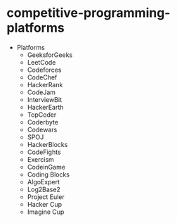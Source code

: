 # competitive-programming-platforms
  * Platforms
    * GeeksforGeeks
    * LeetCode
    * Codeforces
    * CodeChef
    * HackerRank
    * CodeJam
    * InterviewBit
    * HackerEarth
    * TopCoder
    * Coderbyte
    * Codewars
    * SPOJ
    * HackerBlocks
    * CodeFights
    * Exercism
    * CodeinGame
    * Coding Blocks
    * AlgoExpert
    * Log2Base2
    * Project Euler
    * Hacker Cup
    * Imagine Cup
